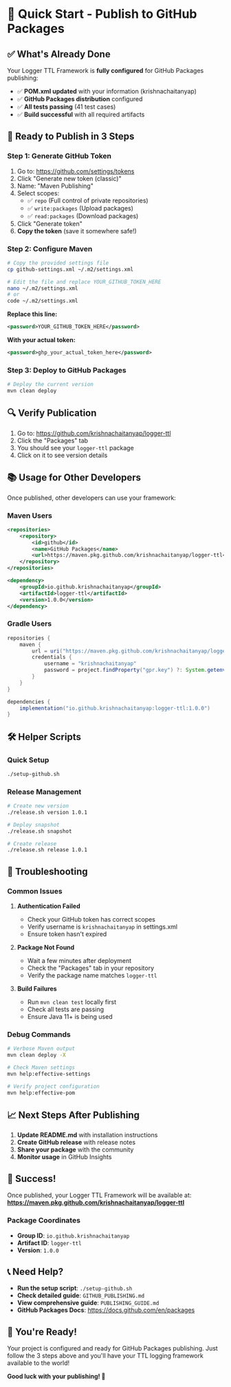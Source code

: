 # 🚀 Quick Start - Publish to GitHub Packages

## ✅ What's Already Done

Your Logger TTL Framework is **fully configured** for GitHub Packages publishing:

- ✅ **POM.xml updated** with your information (krishnachaitanyap)
- ✅ **GitHub Packages distribution** configured
- ✅ **All tests passing** (41 test cases)
- ✅ **Build successful** with all required artifacts

## 🚀 Ready to Publish in 3 Steps

### Step 1: Generate GitHub Token
1. Go to: https://github.com/settings/tokens
2. Click "Generate new token (classic)"
3. Name: "Maven Publishing"
4. Select scopes:
   - ✅ `repo` (Full control of private repositories)
   - ✅ `write:packages` (Upload packages)
   - ✅ `read:packages` (Download packages)
5. Click "Generate token"
6. **Copy the token** (save it somewhere safe!)

### Step 2: Configure Maven
```bash
# Copy the provided settings file
cp github-settings.xml ~/.m2/settings.xml

# Edit the file and replace YOUR_GITHUB_TOKEN_HERE
nano ~/.m2/settings.xml
# or
code ~/.m2/settings.xml
```

**Replace this line:**
```xml
<password>YOUR_GITHUB_TOKEN_HERE</password>
```

**With your actual token:**
```xml
<password>ghp_your_actual_token_here</password>
```

### Step 3: Deploy to GitHub Packages
```bash
# Deploy the current version
mvn clean deploy
```

## 🔍 Verify Publication

1. Go to: https://github.com/krishnachaitanyap/logger-ttl
2. Click the "Packages" tab
3. You should see your `logger-ttl` package
4. Click on it to see version details

## 📚 Usage for Other Developers

Once published, other developers can use your framework:

### Maven Users
```xml
<repositories>
    <repository>
        <id>github</id>
        <name>GitHub Packages</name>
        <url>https://maven.pkg.github.com/krishnachaitanyap/logger-ttl</url>
    </repository>
</repositories>

<dependency>
    <groupId>io.github.krishnachaitanyap</groupId>
    <artifactId>logger-ttl</artifactId>
    <version>1.0.0</version>
</dependency>
```

### Gradle Users
```gradle
repositories {
    maven {
        url = uri("https://maven.pkg.github.com/krishnachaitanyap/logger-ttl")
        credentials {
            username = "krishnachaitanyap"
            password = project.findProperty("gpr.key") ?: System.getenv("TOKEN")
        }
    }
}

dependencies {
    implementation("io.github.krishnachaitanyap:logger-ttl:1.0.0")
}
```

## 🛠️ Helper Scripts

### Quick Setup
```bash
./setup-github.sh
```

### Release Management
```bash
# Create new version
./release.sh version 1.0.1

# Deploy snapshot
./release.sh snapshot

# Create release
./release.sh release 1.0.1
```

## 🔧 Troubleshooting

### Common Issues

1. **Authentication Failed**
   - Check your GitHub token has correct scopes
   - Verify username is `krishnachaitanyap` in settings.xml
   - Ensure token hasn't expired

2. **Package Not Found**
   - Wait a few minutes after deployment
   - Check the "Packages" tab in your repository
   - Verify the package name matches `logger-ttl`

3. **Build Failures**
   - Run `mvn clean test` locally first
   - Check all tests are passing
   - Ensure Java 11+ is being used

### Debug Commands
```bash
# Verbose Maven output
mvn clean deploy -X

# Check Maven settings
mvn help:effective-settings

# Verify project configuration
mvn help:effective-pom
```

## 📈 Next Steps After Publishing

1. **Update README.md** with installation instructions
2. **Create GitHub release** with release notes
3. **Share your package** with the community
4. **Monitor usage** in GitHub Insights

## 🎉 Success!

Once published, your Logger TTL Framework will be available at:
**https://maven.pkg.github.com/krishnachaitanyap/logger-ttl**

### Package Coordinates
- **Group ID**: `io.github.krishnachaitanyap`
- **Artifact ID**: `logger-ttl`
- **Version**: `1.0.0`

## 📞 Need Help?

- **Run the setup script**: `./setup-github.sh`
- **Check detailed guide**: `GITHUB_PUBLISHING.md`
- **View comprehensive guide**: `PUBLISHING_GUIDE.md`
- **GitHub Packages Docs**: https://docs.github.com/en/packages

## 🚀 You're Ready!

Your project is configured and ready for GitHub Packages publishing. Just follow the 3 steps above and you'll have your TTL logging framework available to the world!

**Good luck with your publishing! 🎉**
